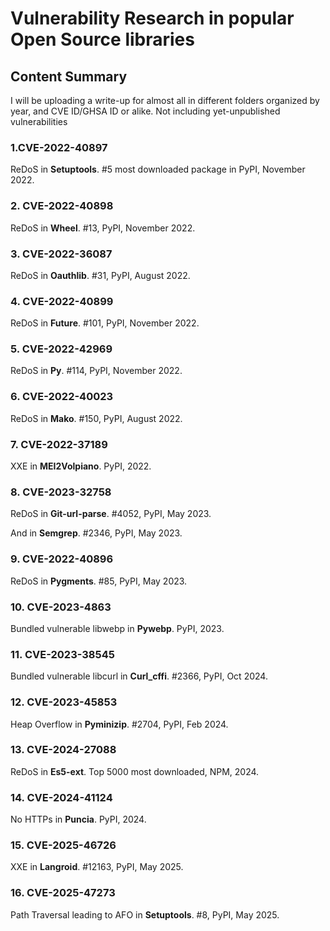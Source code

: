 # Vulnerability Research in popular Open Source libraries

## Content Summary

I will be uploading a write-up for almost all in different folders organized by year, and CVE ID/GHSA ID or alike. Not including yet-unpublished vulnerabilities


### 1.CVE-2022-40897
ReDoS in **Setuptools**. #5 most downloaded package in PyPI, November 2022.

### 2. CVE-2022-40898
ReDoS in **Wheel**. #13, PyPI, November 2022.

### 3. CVE-2022-36087
ReDoS in **Oauthlib**. #31, PyPI, August 2022.

### 4. CVE-2022-40899
ReDoS in **Future**. #101, PyPI, November 2022.

### 5. CVE-2022-42969
ReDoS in **Py**. #114, PyPI, November 2022.

### 6. CVE-2022-40023
ReDoS in **Mako**. #150, PyPI, August 2022.

### 7. CVE-2022-37189
XXE in **MEI2Volpiano**. PyPI, 2022.

### 8. CVE-2023-32758
ReDoS in **Git-url-parse**. #4052, PyPI, May 2023. 

And in **Semgrep**. #2346, PyPI, May 2023.

### 9. CVE-2022-40896
ReDoS in **Pygments**. #85, PyPI, May 2023.

### 10. CVE-2023-4863
Bundled vulnerable libwebp in **Pywebp**. PyPI, 2023.

### 11. CVE-2023-38545
Bundled vulnerable libcurl in **Curl_cffi**. #2366, PyPI, Oct 2024.

### 12. CVE-2023-45853
Heap Overflow in **Pyminizip**. #2704, PyPI, Feb 2024.

### 13. CVE-2024-27088
ReDoS in **Es5-ext**. Top 5000 most downloaded, NPM, 2024.

### 14. CVE-2024-41124
No HTTPs in **Puncia**. PyPI, 2024.

### 15. CVE-2025-46726
XXE in **Langroid**. #12163, PyPI, May 2025.

### 16. CVE-2025-47273
Path Traversal leading to AFO in **Setuptools**. #8, PyPI, May 2025.

